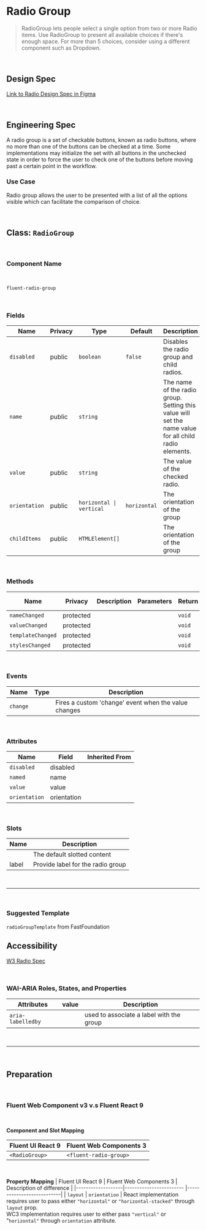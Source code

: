 # Radio Group

> RadioGroup lets people select a single option from two or more Radio items. Use RadioGroup to present all available choices if there's enough space. For more than 5 choices, consider using a different component such as Dropdown.

<br />

## **Design Spec**

[Link to Radio Design Spec in Figma](https://www.figma.com/file/4XWsJrlpEcuEpUnZbtoIBU/Radio?node-id=1295%3A0&t=2wXnjT4ybxIxT6wu-0)

<br />

## **Engineering Spec**

A radio group is a set of checkable buttons, known as radio buttons, where no more than one of the buttons can be checked at a time. Some implementations may initialize the set with all buttons in the unchecked state in order to force the user to check one of the buttons before moving past a certain point in the workflow.

### Use Case

Radio group allows the user to be presented with a list of all the options visible which can facilitate the comparison of choice.

<br />

## Class: `RadioGroup`

<br />

### **Component Name**

<br />

`fluent-radio-group`

<br />

### **Fields**

| Name          | Privacy | Type                     | Default      | Description                                                                                           |
| ------------- | ------- | ------------------------ | ------------ | ----------------------------------------------------------------------------------------------------- |
| `disabled`    | public  | `boolean`                | `false`      | Disables the radio group and child radios.                                                            |
| `name`        | public  | `string`                 |              | The name of the radio group. Setting this value will set the name value for all child radio elements. |
| `value`       | public  | `string`                 |              | The value of the checked radio.                                                                       |
| `orientation` | public  | `horizontal \| vertical` | `horizontal` | The orientation of the group                                                                          |
| `childItems`  | public  | `HTMLElement[]`          |              | The orientation of the group                                                                          |

<br />

### **Methods**

| Name              | Privacy   | Description | Parameters | Return | Inherited From |
| ----------------- | --------- | ----------- | ---------- | ------ | -------------- |
| `nameChanged`     | protected |             |            | `void` |                |
| `valueChanged`    | protected |             |            | `void` |                |
| `templateChanged` | protected |             |            | `void` |                |
| `stylesChanged`   | protected |             |            | `void` |                |

<br />

### **Events**

| Name     | Type | Description                                          |
| -------- | ---- | ---------------------------------------------------- |
| `change` |      | Fires a custom 'change' event when the value changes |

<br />

### **Attributes**

| Name          | Field       | Inherited From |
| ------------- | ----------- | -------------- |
| `disabled`    | disabled    |                |
| `named`       | name        |                |
| `value`       | value       |                |
| `orientation` | orientation |                |

<br />

### **Slots**

| Name  | Description                       |
| ----- | --------------------------------- |
|       | The default slotted content       |
| label | Provide label for the radio group |

<br />
<hr />
<br />

### **Suggested Template**

`radioGroupTemplate` from FastFoundation

## **Accessibility**

[W3 Radio Spec](https://developer.mozilla.org/en-US/docs/Web/Accessibility/ARIA/ARIA_Techniques/Using_the_radio_role)

<br />

### **WAI-ARIA Roles, States, and Properties**

| Attributes        | value | Description                              |
| ----------------- | ----- | ---------------------------------------- |
| `aria-labelledby` |       | used to associate a label with the group |

<br />
<hr />
<br />

## **Preparation**

<br />

### **Fluent Web Component v3 v.s Fluent React 9**

<br />

**Component and Slot Mapping**

| Fluent UI React 9 | Fluent Web Components 3 |
| ----------------- | ----------------------- |
| `<RadioGroup>`    | `<fluent-radio-group>`  |

<br />

**Property Mapping**
| Fluent UI React 9 | Fluent Web Components 3 | Description of difference |
|-------------------|------------------------ |---------------------------|
| `layout` | `orientation` | React implementation requires user to pass either `"horizontal"` or `"horizontal-stacked"` through `layout` prop. <br /> WC3 implementation requires user to either pass `"vertical"` or "`horizontal"` through `orientation` attribute.
